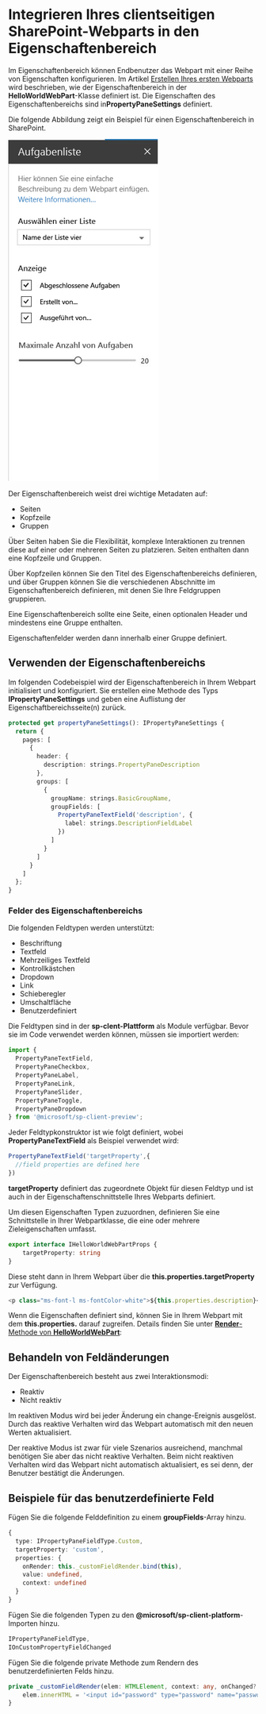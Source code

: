 # <a name="integrate-your-sharepoint-client-side-web-part-with-the-property-pane"></a>Integrieren Ihres clientseitigen SharePoint-Webparts in den Eigenschaftenbereich

Im Eigenschaftenbereich können Endbenutzer das Webpart mit einer Reihe von Eigenschaften konfigurieren. Im Artikel [Erstellen Ihres ersten Webparts](../get-started/build-a-hello-world-web-part) wird beschrieben, wie der Eigenschaftenbereich in der **HelloWorldWebPart**-Klasse definiert ist. Die Eigenschaften des Eigenschaftenbereichs sind in**PropertyPaneSettings** definiert.

Die folgende Abbildung zeigt ein Beispiel für einen Eigenschaftenbereich in SharePoint.

![Beispiel für Eigenschaftenbereich](../../../../images/property-pane-example.png)

Der Eigenschaftenbereich weist drei wichtige Metadaten auf:

* Seiten
* Kopfzeile
* Gruppen

Über Seiten haben Sie die Flexibilität, komplexe Interaktionen zu trennen diese auf einer oder mehreren Seiten zu platzieren. Seiten enthalten dann eine Kopfzeile und Gruppen.

Über Kopfzeilen können Sie den Titel des Eigenschaftenbereichs definieren, und über Gruppen können Sie die verschiedenen Abschnitte im Eigenschaftenbereich definieren, mit denen Sie Ihre Feldgruppen gruppieren. 

Eine Eigenschaftenbereich sollte eine Seite, einen optionalen Header und mindestens eine Gruppe enthalten.

Eigenschaftenfelder werden dann innerhalb einer Gruppe definiert. 

## <a name="using-the-property-pane"></a>Verwenden der Eigenschaftenbereichs

Im folgenden Codebeispiel wird der Eigenschaftenbereich in Ihrem Webpart initialisiert und konfiguriert. Sie erstellen eine Methode des Typs **IPropertyPaneSettings** und geben eine Auflistung der Eigenschaftbereichsseite(n) zurück.

```ts
protected get propertyPaneSettings(): IPropertyPaneSettings {
  return {
    pages: [
      {
        header: {
          description: strings.PropertyPaneDescription
        },
        groups: [
          {
            groupName: strings.BasicGroupName,
            groupFields: [
              PropertyPaneTextField('description', {
                label: strings.DescriptionFieldLabel
              })
            ]
          }
        ]
      }
    ]
  };
}
```

### <a name="property-pane-fields"></a>Felder des Eigenschaftenbereichs

Die folgenden Feldtypen werden unterstützt:

* Beschriftung
* Textfeld
* Mehrzeiliges Textfeld
* Kontrollkästchen
* Dropdown
* Link
* Schieberegler
* Umschaltfläche
* Benutzerdefiniert

Die Feldtypen sind in der **sp-clent-Plattform** als Module verfügbar. Bevor sie im Code verwendet werden können, müssen sie importiert werden:

```ts
import {
  PropertyPaneTextField,
  PropertyPaneCheckbox,
  PropertyPaneLabel,
  PropertyPaneLink,
  PropertyPaneSlider,
  PropertyPaneToggle,
  PropertyPaneDropdown
} from '@microsoft/sp-client-preview';
```

Jeder Feldtypkonstruktor ist wie folgt definiert, wobei **PropertyPaneTextField** als Beispiel verwendet wird:

```ts
PropertyPaneTextField('targetProperty',{
  //field properties are defined here
})
```

**targetProperty** definiert das zugeordnete Objekt für diesen Feldtyp und ist auch in der Eigenschaftenschnittstelle Ihres Webparts definiert.

Um diesen Eigenschaften Typen zuzuordnen, definieren Sie eine Schnittstelle in Ihrer Webpartklasse, die eine oder mehrere Zieleigenschaften umfasst.

```ts
export interface IHelloWorldWebPartProps {
    targetProperty: string
}
```

Diese steht dann in Ihrem Webpart über die **this.properties.targetProperty** zur Verfügung.

```ts
<p class="ms-font-l ms-fontColor-white">${this.properties.description}</p>
```

Wenn die Eigenschaften definiert sind, können Sie in Ihrem Webpart mit dem **this.properties.<Eigenschaftswert>** darauf zugreifen. Details finden Sie unter [**Render**-Methode von **HelloWorldWebPart**](../get-started/build-a-hello-world-web-part#web-part-render-method):

## <a name="handling-field-changes"></a>Behandeln von Feldänderungen

Der Eigenschaftenbereich besteht aus zwei Interaktionsmodi:

* Reaktiv
* Nicht reaktiv

Im reaktiven Modus wird bei jeder Änderung ein change-Ereignis ausgelöst. Durch das reaktive Verhalten wird das Webpart automatisch mit den neuen Werten aktualisiert.

Der reaktive Modus ist zwar für viele Szenarios ausreichend, manchmal benötigen Sie aber das nicht reaktive Verhalten. Beim nicht reaktiven Verhalten wird das Webpart nicht automatisch aktualisiert, es sei denn, der Benutzer bestätigt die Änderungen.

## <a name="custom-field-example"></a>Beispiele für das benutzerdefinierte Feld

Fügen Sie die folgende Felddefinition zu einem **groupFields**-Array hinzu.

```ts
{
  type: IPropertyPaneFieldType.Custom,
  targetProperty: 'custom',
  properties: {
    onRender: this._customFieldRender.bind(this),
    value: undefined,
    context: undefined
  }
}
```

Fügen Sie die folgenden Typen zu den **@microsoft/sp-client-platform**-Importen hinzu.

```ts
IPropertyPaneFieldType,
IOnCustomPropertyFieldChanged
```

Fügen Sie die folgende private Methode zum Rendern des benutzerdefinierten Felds hinzu.

```ts
private _customFieldRender(elem: HTMLElement, context: any, onChanged?: IOnCustomPropertyFieldChanged): void {
    elem.innerHTML = '<input id="password" type="password" name="password" class="ms-TextField-field">';
}
```

